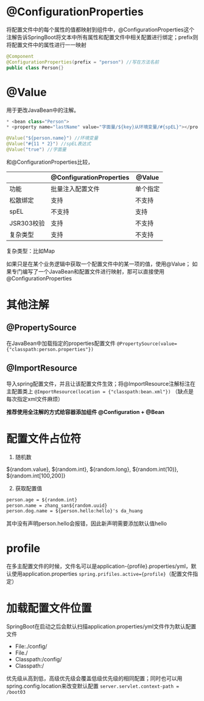 # @ConfigurationProperties

将配置文件中的每个属性的值都映射到组件中，@ConfigurationProperties这个注解告诉SpringBoot将文本中所有属性和配置文件中相关配置进行绑定；prefix则将配置文件中的属性进行一一映射

```java
@Component
@ConfigurationProperties(prefix = "person") //写在方法名前
public class Person{}
```

# @Value

用于更改JavaBean中的注解。

```java
* <bean class="Person">
* <property name="lastName" value="字面量/${key}从环境变量/#{spEL}"></property> * </bean>

@Value("${person.name}") //环境变量
@Value("#{11 * 2}") //spEL表达式
@Value("true") //字面量
```

和@ConfigurationProperties比较，

|            | @ConfigurationProperties | @Value   |
| ---------- | ------------------------ | -------- |
| 功能       | 批量注入配置文件         | 单个指定 |
| 松散绑定   | 支持                     | 不支持   |
| spEL       | 不支持                   | 支持     |
| JSR303校验 | 支持                     | 不支持   |
| 复杂类型   | 支持                     | 不支持   |

复杂类型：比如Map

如果只是在某个业务逻辑中获取一个配置文件中的某一项的值，使用@Value；
如果专门编写了一个JavaBean和配置文件进行映射，那可以直接使用@ConfigurationProperties

# 其他注解

## @PropertySource

在JavaBean中加载指定的properties配置文件 `@PropertySource(value={"classpath:person.properties"})`

## @ImportResource

导入spring配置文件，并且让该配置文件生效；将@ImportResource注解标注在主配置类上 `@ImportResource(location = {"classpath:bean.xml"})` （缺点是每次指定xml文件麻烦）

**推荐使用全注解的方式给容器添加组件 @Configuration + @Bean**

# 配置文件占位符

1. 随机数

${random.value}, \${random.int}, \${random.long}, \${random.int(10)}, \${random.int[100,200]}

2. 获取配置值

```xml
person.age = ${random.int}
person.name = zhang_san${random.uuid}
person.dog.name = ${person.hello:hello}'s da_huang
```

其中没有声明person.hello会报错，因此新声明需要添加默认值hello

# profile

在多主配置文件的时候，文件名可以是application-{profile}.properties/yml，默认使用application.properties `spring.prifiles.active={profile}`（配置文件指定）

# 加载配置文件位置

SpringBoot在启动之后会默认扫描application.properties/yml文件作为默认配置文件

- File:./config/
- File./
- Classpath:/config/
- Classpath:/

优先级从高到低，高级优先级会覆盖低级优先级的相同配置；同时也可以用spring.config.location来改变默认配置 `server.servlet.context-path = /boot03`

